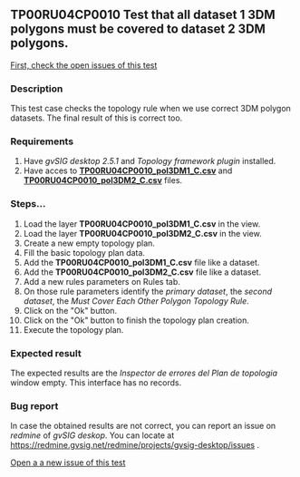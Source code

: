 ## TP00RU04CP0010 Test that all dataset 1 3DM polygons must be covered to dataset 2 3DM polygons.

[First, check the open issues of this test](https://redmine.gvsig.net/redmine/projects/gvsig-desktop/issues?utf8=%E2%9C%93&set_filter=1&f%5B%5D=status_id&op%5Bstatus_id%5D=o&f%5B%5D=subject&op%5Bsubject%5D=%7E&v%5Bsubject%5D%5B%5D=TP00RU04CP0010&f%5B%5D=&c%5B%5D=tracker&c%5B%5D=status&c%5B%5D=priority&c%5B%5D=subject&c%5B%5D=assigned_to&c%5B%5D=updated_on&group_by=)

### Description

This test case checks the topology rule when we use correct 3DM polygon datasets. The final result of this is correct too.

### Requirements

1. Have *gvSIG desktop 2.5.1* and *Topology framework plugin* installed.
2. Have acces to [**TP00RU04CP0010_pol3DM1_C.csv**]() and [**TP00RU04CP0010_pol3DM2_C.csv**]() files.

### Steps...

1. Load the layer **TP00RU04CP0010_pol3DM1_C.csv** in the view.
2. Load the layer **TP00RU04CP0010_pol3DM2_C.csv** in the view.
3. Create a new empty topology plan.
4. Fill the basic topology plan data.
5. Add the **TP00RU04CP0010_pol3DM1_C.csv** file like a dataset.
6. Add the **TP00RU04CP0010_pol3DM2_C.csv** file like a dataset.
7. Add a new rules parameters on Rules tab.
8. On those rule parameters identify the *primary dataset*, the *second dataset*, the *Must Cover Each Other Polygon Topology Rule*. 
9. Click on the "Ok" button.
10. Click on the "Ok" button to finish the topology plan creation.
11. Execute the topology plan.

### Expected result

The expected results are the *Inspector de errores del Plan de topologia* window empty. This interface has no records.


### Bug report


In case the obtained results are not correct, you can report an issue on *redmine* of *gvSIG deskop*. You can locate at
https://redmine.gvsig.net/redmine/projects/gvsig-desktop/issues .

[Open a a new issue of this test](https://redmine.gvsig.net/redmine/projects/gvsig-desktop/issues/new?issue[subject]=TP00RU04CP0010+Test+that+all+dataset+1+3DM+polygons+must+be+covered+to+dataset+2+3DM+polygons)
